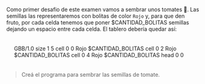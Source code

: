 Como primer desafio de este examen vamos a sembrar unos tomates :tomato:. Las semillas las representaremos con bolitas de color `Rojo` y, para que den fruto, por cada celda tenemos que poner $CANTIDAD_BOLITAS semillas dejando un espacio entre cada celda. El tablero debería quedar así:

<div style="padding:20px;"> 
  <gs-board>
        GBB/1.0
        size 1 5
        cell 0 0 Rojo $CANTIDAD_BOLITAS
        cell 0 2 Rojo $CANTIDAD_BOLITAS
        cell 0 4 Rojo $CANTIDAD_BOLITAS 
        head 0 0
  </gs-board>
</div>

> Creá el programa para sembrar las semillas de tomate.
